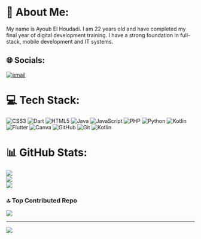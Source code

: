 # 💫 About Me:
My name is Ayoub El Houdadi. I am 22 years old and have completed my final year of digital development training. I have a strong foundation in full-stack, mobile development and IT systems.


## 🌐 Socials:
[![email](https://img.shields.io/badge/Email-D14836?logo=gmail&logoColor=white)](mailto:elhoudadiayoub@gmail.com) 

# 💻 Tech Stack:
![CSS3](https://img.shields.io/badge/css3-%231572B6.svg?style=for-the-badge&logo=css3&logoColor=white) ![Dart](https://img.shields.io/badge/dart-%230175C2.svg?style=for-the-badge&logo=dart&logoColor=white) ![HTML5](https://img.shields.io/badge/html5-%23E34F26.svg?style=for-the-badge&logo=html5&logoColor=white) ![Java](https://img.shields.io/badge/java-%23ED8B00.svg?style=for-the-badge&logo=openjdk&logoColor=white) ![JavaScript](https://img.shields.io/badge/javascript-%23323330.svg?style=for-the-badge&logo=javascript&logoColor=%23F7DF1E) ![PHP](https://img.shields.io/badge/php-%23777BB4.svg?style=for-the-badge&logo=php&logoColor=white) ![Python](https://img.shields.io/badge/python-3670A0?style=for-the-badge&logo=python&logoColor=ffdd54) ![Kotlin](https://img.shields.io/badge/kotlin-%237F52FF.svg?style=for-the-badge&logo=kotlin&logoColor=white) ![Flutter](https://img.shields.io/badge/Flutter-%2302569B.svg?style=for-the-badge&logo=Flutter&logoColor=white) ![Canva](https://img.shields.io/badge/Canva-%2300C4CC.svg?style=for-the-badge&logo=Canva&logoColor=white) ![GitHub](https://img.shields.io/badge/github-%23121011.svg?style=for-the-badge&logo=github&logoColor=white) ![Git](https://img.shields.io/badge/git-%23F05033.svg?style=for-the-badge&logo=git&logoColor=white) ![Kotlin](https://img.shields.io/badge/kotlin-%237F52FF.svg?style=for-the-badge&logo=kotlin&logoColor=white)
# 📊 GitHub Stats:
![](https://github-readme-stats.vercel.app/api?username=ayoub-houdadi&theme=dark&hide_border=false&include_all_commits=false&count_private=false)<br/>
![](https://nirzak-streak-stats.vercel.app/?user=ayoub-houdadi&theme=dark&hide_border=false)<br/>
![](https://github-readme-stats.vercel.app/api/top-langs/?username=ayoub-houdadi&theme=dark&hide_border=false&include_all_commits=false&count_private=false&layout=compact)

### 🔝 Top Contributed Repo
![](https://github-contributor-stats.vercel.app/api?username=ayoub-houdadi&limit=5&theme=dark&combine_all_yearly_contributions=true)

---
[![](https://visitcount.itsvg.in/api?id=ayoub-houdadi&icon=0&color=0)](https://visitcount.itsvg.in)

<!-- Proudly created with GPRM ( https://gprm.itsvg.in ) -->
